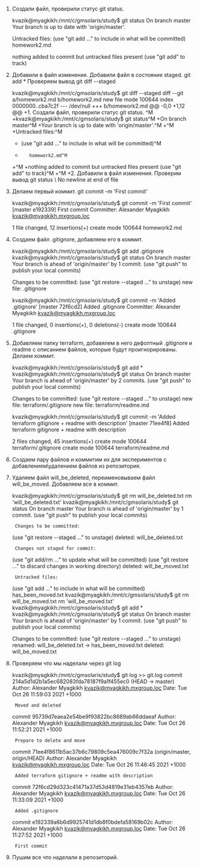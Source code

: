 1. Создали файл, проверили статус git status. 

	kvazik@myagkikh:/mnt/c/gmsolaris/study$ git status
	On branch master
	Your branch is up to date with 'origin/master'.

	Untracked files:
	(use "git add <file>..." to include in what will be committed)
			homework2.md

	nothing added to commit but untracked files present (use "git add" to track)

2. Добавили в файл изменения. Добавили файл в состояние staged. git add *
Проверяем вывод git diff --staged

	kvazik@myagkikh:/mnt/c/gmsolaris/study$ git diff --staged
	diff --git a/homework2.md b/homework2.md
	new file mode 100644
	index 0000000..cba7c2f
	--- /dev/null
	+++ b/homework2.md
	@@ -0,0 +1,12 @@
	+1. Создали файл, проверили статус git status. ^M
	+kvazik@myagkikh:/mnt/c/gmsolaris/study$ git status^M
	+On branch master^M
	+Your branch is up to date with 'origin/master'.^M
	+^M
	+Untracked files:^M
	+  (use "git add <file>..." to include in what will be committed)^M
	+        homework2.md^M
	+^M
	+nothing added to commit but untracked files present (use "git add" to track)^M
	+^M
	+2. Добавили в файл изменения. Проверим вывод git status
	\ No newline at end of file

3. Делаем первый коммит. git commit -m 'First commit'

	kvazik@myagkikh:/mnt/c/gmsolaris/study$ git commit -m 'First commit'
	[master e192339] First commit
	Committer: Alexander Myagkikh <kvazik@myagkikh.mxgroup.loc>

	1 file changed, 12 insertions(+)
	create mode 100644 homework2.md
	
4. Создаем файл .gitignore, добавляем его в коммит. 

	kvazik@myagkikh:/mnt/c/gmsolaris/study$ git add .gitignore
	kvazik@myagkikh:/mnt/c/gmsolaris/study$ git status
	On branch master
	Your branch is ahead of 'origin/master' by 1 commit.
	(use "git push" to publish your local commits)

	Changes to be committed:
	(use "git restore --staged <file>..." to unstage)
			new file:   .gitignore

	kvazik@myagkikh:/mnt/c/gmsolaris/study$ git commit -m 'Added .gitignore'
	[master 72f6cd2] Added .gitignore
	Committer: Alexander Myagkikh <kvazik@myagkikh.mxgroup.loc>
	
	1 file changed, 0 insertions(+), 0 deletions(-)
	create mode 100644 .gitignore
	
5. Добавляем папку terraform, добавялем в него дефолтный .gitignore и readme с описанием файлов, которые будут проигнорированы. Делаем коммит. 
	
	kvazik@myagkikh:/mnt/c/gmsolaris/study$ git add *
	kvazik@myagkikh:/mnt/c/gmsolaris/study$ git status
	On branch master
	Your branch is ahead of 'origin/master' by 2 commits.
	(use "git push" to publish your local commits)

	Changes to be committed:
	(use "git restore --staged <file>..." to unstage)
			new file:   terraform/.gitignore
			new file:   terraform/readme.md

	kvazik@myagkikh:/mnt/c/gmsolaris/study$ git commit -m 'Added terraform gitignore + readme with description'
	[master 71ee4f8] Added terraform gitignore + readme with description


	2 files changed, 45 insertions(+)
	create mode 100644 terraform/.gitignore
	create mode 100644 terraform/readme.md
	
6. Создаем пару файлов и коммитим их для экспериментов с добавлением\удалением файлов из репозитория.

7. Удаляем файл will_be_deleted, переименовываем файл will_be_moved. Добавляем все в коммит.
	
	kvazik@myagkikh:/mnt/c/gmsolaris/study$ git rm will_be_deleted.txt
	rm 'will_be_deleted.txt'
	kvazik@myagkikh:/mnt/c/gmsolaris/study$ git status
	On branch master
	Your branch is ahead of 'origin/master' by 1 commit.
	(use "git push" to publish your local commits)

		Changes to be committed:
	(use "git restore --staged <file>..." to unstage)
			deleted:    will_be_deleted.txt

		Changes not staged for commit:
	(use "git add/rm <file>..." to update what will be committed)
	(use "git restore <file>..." to discard changes in working directory)
			deleted:    will_be_moved.txt

		Untracked files:
	(use "git add <file>..." to include in what will be committed)
			has_been_moved.txt
	kvazik@myagkikh:/mnt/c/gmsolaris/study$ git rm will_be_moved.txt
	rm 'will_be_moved.txt'
	kvazik@myagkikh:/mnt/c/gmsolaris/study$ git add *
	kvazik@myagkikh:/mnt/c/gmsolaris/study$ git status
		On branch master
	Your branch is ahead of 'origin/master' by 1 commit.
	(use "git push" to publish your local commits)

	Changes to be committed:
	(use "git restore --staged <file>..." to unstage)
			renamed:    will_be_deleted.txt -> has_been_moved.txt
			deleted:    will_be_moved.txt
			
8. Проверяем что мы наделали через git log  

	kvazik@myagkikh:/mnt/c/gmsolaris/study$ git log >> git.log
	commit 214a5d1d2b1a5ec682083fda78187f9a1f455ec0 (HEAD -> master)
	Author: Alexander Myagkikh <kvazik@myagkikh.mxgroup.loc>
	Date:   Tue Oct 26 11:59:03 2021 +1000

		Moved and deleted

	commit 95739d7eaea2e54be9f93822bc8689ab66ddaeaf
	Author: Alexander Myagkikh <kvazik@myagkikh.mxgroup.loc>
	Date:   Tue Oct 26 11:52:21 2021 +1000

		Prepare to delete and move

	commit 71ee4f8611b5ac37b6c79809c5ea476009c7f32a (origin/master, origin/HEAD)
	Author: Alexander Myagkikh <kvazik@myagkikh.mxgroup.loc>
	Date:   Tue Oct 26 11:46:45 2021 +1000

		Added terraform gitignore + readme with description

	commit 72f6cd29d323c41471a37d53d4819e31eb4357eb
	Author: Alexander Myagkikh <kvazik@myagkikh.mxgroup.loc>
	Date:   Tue Oct 26 11:33:09 2021 +1000

		Added .gitignore

	commit e192339a6b6d9925741d1db8f0bdefa58169b02c
	Author: Alexander Myagkikh <kvazik@myagkikh.mxgroup.loc>
	Date:   Tue Oct 26 11:27:52 2021 +1000

		First commit
		
9. Пушим все что наделали в репозиторий. 